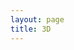 ```yaml
---
layout: page
title: 3D
---
```


<script language="JavaScript" type="text/javascript" src="/public/js/three.min.js"></scr    ipt>
<div id="content"
style="position: relative;
padding-bottom:69%;
height:0;
overflow:hidden;">
</div>
<script>
var content = document.getElementById('content');
var renderer = new THREE.WebGLRenderer({alpha:true});
renderer.setSize(content.style.Width, content.style.Height);
content.appendChild(renderer.domElement);

var scene = new THREE.Scene();
var camera = new THREE.PerspectiveCamera(75, content.style.Width/content.style.Height, 0.1, 1000);
			

var geometry = new THREE.BoxGeometry(1,1,1);
var material = new THREE.MeshBasicMaterial({color: 0x00ff00});
var cube = new THREE.Mesh(geometry, material);
scene.add(cube);

camera.position.z = 5;

var render = function () {
	requestAnimationFrame(render);

renderer.setSize(content.style.Width, content.style.Height);
	cube.rotation.x += 0.1;
	cube.rotation.y += 0.1;

	renderer.render(scene, camera);
};



render();
</script>

